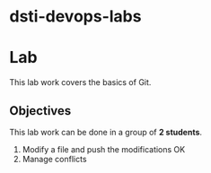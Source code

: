 # dsti-devops-labs
# Lab

This lab work covers the basics of Git.

## Objectives

This lab work can be done in a group of **2 students**.

1. Modify a file and push the modifications OK
2. Manage conflicts
